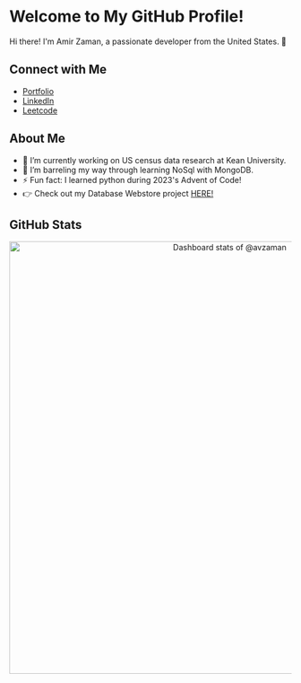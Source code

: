 # Welcome to My GitHub Profile!

Hi there! I'm Amir Zaman, a passionate developer from the United States. 👋

## Connect with Me

- [Portfolio](avzaman.terredyne.com)
- [LinkedIn](https://www.linkedin.com/in/zamanam/)
- [Leetcode](https://leetcode.com/avzaman/)

## About Me

- 🔭 I’m currently working on US census data research at Kean University.
- 🌱 I’m barreling my way through learning NoSql with MongoDB.
- ⚡ Fun fact: I learned python during 2023's Advent of Code!
- 👉 Check out my Database Webstore project [HERE!](https://obi.kean.edu/~zamanam@kean.edu/CPS3740/)

## GitHub Stats
<!-- Copy-paste in your Readme.md file -->
<a href="https://next.ossinsight.io/widgets/official/compose-user-dashboard-stats?user_id=107433933" target="_blank" style="display: block" align="center">
  <picture>
    <source media="(prefers-color-scheme: dark)" srcset="https://next.ossinsight.io/widgets/official/compose-user-dashboard-stats/thumbnail.png?user_id=107433933&image_size=auto&color_scheme=dark" width="771" height="auto">
    <img alt="Dashboard stats of @avzaman" src="https://next.ossinsight.io/widgets/official/compose-user-dashboard-stats/thumbnail.png?user_id=107433933&image_size=auto&color_scheme=light" width="771" height="auto">
  </picture>
</a>
<!-- Made with [OSS Insight](https://ossinsight.io/) -->
<!--
**avzaman/avzaman** is a ✨ _special_ ✨ repository because its `README.md` (this file) appears on your GitHub profile.

Here are some ideas to get you started:

- 🔭 I’m currently working on ...
- 🌱 I’m currently learning ...
- 👯 I’m looking to collaborate on ...
- 🤔 I’m looking for help with ...
- 💬 Ask me about ...
- 📫 How to reach me: ...
- 😄 Pronouns: ...
- ⚡ Fun fact: ...
-->
